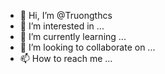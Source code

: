 - 👋 Hi, I’m @Truongthcs
- 👀 I’m interested in ...
- 🌱 I’m currently learning ...
- 💞️ I’m looking to collaborate on ...
- 📫 How to reach me ...

<!---
Truongthcs/Truongthcs is a ✨ special ✨ repository because its `README.md` (this file) appears on your GitHub profile.
You can click the Preview link to take a look at your changes.
--->
